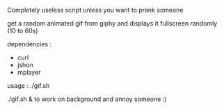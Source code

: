 Completely useless script unless you want to prank someone

get a random animated gif from giphy and displays it fullscreen randomly (10 to 60s)


dependencies :
- curl
- jshon
- mplayer


usage : ./gif.sh

./gif.sh &  to work on background and annoy someone :)

